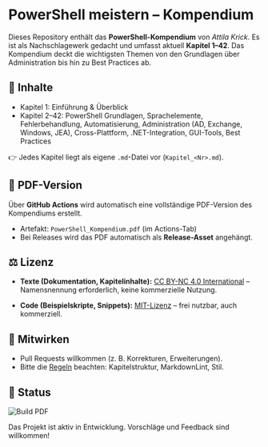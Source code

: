 # PowerShell meistern – Kompendium

Dieses Repository enthält das **PowerShell-Kompendium** von *Attila Krick*.
Es ist als Nachschlagewerk gedacht und umfasst aktuell **Kapitel 1–42**.
Das Kompendium deckt die wichtigsten Themen von den Grundlagen über Administration bis hin zu Best Practices ab.

## 📘 Inhalte

* Kapitel 1: Einführung & Überblick
* Kapitel 2–42: PowerShell Grundlagen, Sprachelemente, Fehlerbehandlung, Automatisierung, Administration (AD, Exchange, Windows, JEA), Cross-Plattform, .NET-Integration, GUI-Tools, Best Practices

👉 Jedes Kapitel liegt als eigene `.md`-Datei vor (`Kapitel_<Nr>.md`).

## 📄 PDF-Version

Über **GitHub Actions** wird automatisch eine vollständige PDF-Version des Kompendiums erstellt.

* Artefakt: `PowerShell_Kompendium.pdf` (im Actions-Tab)
* Bei Releases wird das PDF automatisch als **Release-Asset** angehängt.

## ⚖️ Lizenz

* **Texte (Dokumentation, Kapitelinhalte):**
  [CC BY-NC 4.0 International](https://creativecommons.org/licenses/by-nc/4.0/deed.de) – Namensnennung erforderlich, keine kommerzielle Nutzung.

* **Code (Beispielskripte, Snippets):**
  [MIT-Lizenz](LICENSE.md) – frei nutzbar, auch kommerziell.

## 🔧 Mitwirken

* Pull Requests willkommen (z. B. Korrekturen, Erweiterungen).
* Bitte die [Regeln](Regeln.md) beachten: Kapitelstruktur, MarkdownLint, Stil.

## 📌 Status

![Build PDF](https://github.com/<DEIN_ORG>/<DEIN_REPO>/actions/workflows/build-kompendium-pdf.yml/badge.svg)

Das Projekt ist aktiv in Entwicklung. Vorschläge und Feedback sind willkommen!
